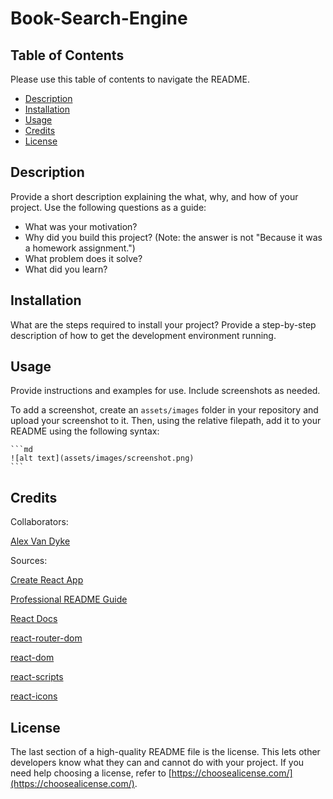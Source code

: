 # Book-Search-Engine

## Table of Contents

Please use this table of contents to navigate the README.

- [Description](#description)
- [Installation](#installation)
- [Usage](#usage)
- [Credits](#credits)
- [License](#license)

## Description

Provide a short description explaining the what, why, and how of your project. Use the following questions as a guide:

- What was your motivation?
- Why did you build this project? (Note: the answer is not "Because it was a homework assignment.")
- What problem does it solve?
- What did you learn?

## Installation

What are the steps required to install your project? Provide a step-by-step description of how to get the development environment running.

## Usage

Provide instructions and examples for use. Include screenshots as needed.

To add a screenshot, create an `assets/images` folder in your repository and upload your screenshot to it. Then, using the relative filepath, add it to your README using the following syntax:

    ```md
    ![alt text](assets/images/screenshot.png)
    ```

## Credits

Collaborators:

[Alex Van Dyke](https://github.com/AlexandertheGreat491)

Sources:

[Create React App](https://github.com/facebook/create-react-app)

[Professional README Guide](https://coding-boot-camp.github.io/full-stack/github/professional-readme-guide)

[React Docs](https://reactjs.org/docs/getting-started.html)

[react-router-dom](https://www.npmjs.com/package/react-router-dom)

[react-dom](https://www.npmjs.com/package/react-dom)

[react-scripts](https://www.npmjs.com/package/react-scripts)

[react-icons](https://react-icons.github.io/react-icons/)


## License

The last section of a high-quality README file is the license. This lets other developers know what they can and cannot do with your project. If you need help choosing a license, refer to [https://choosealicense.com/](https://choosealicense.com/).

